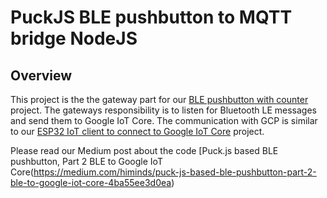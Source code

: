 # PuckJS BLE pushbutton to MQTT bridge NodeJS

## Overview

This project is the the gateway part for our [BLE pushbutton with counter]() project.
The gateways responsibility is to listen for Bluetooth LE messages and send them to Google IoT Core. The communication with GCP is similar to our [ESP32 IoT client to connect to Google IoT Core](https://github.com/HiMinds/himinds-iot-project-embedded-esp32-mongoose-gcp-iot-client) project.

Please read our Medium post about the code [Puck.js based BLE pushbutton, Part 2 BLE to Google IoT Core(https://medium.com/himinds/puck-js-based-ble-pushbutton-part-2-ble-to-google-iot-core-4ba55ee3d0ea)




